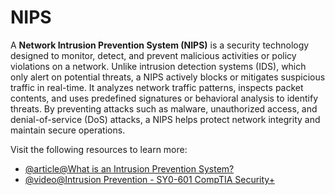 # NIPS

A **Network Intrusion Prevention System (NIPS)** is a security technology designed to monitor, detect, and prevent malicious activities or policy violations on a network. Unlike intrusion detection systems (IDS), which only alert on potential threats, a NIPS actively blocks or mitigates suspicious traffic in real-time. It analyzes network traffic patterns, inspects packet contents, and uses predefined signatures or behavioral analysis to identify threats. By preventing attacks such as malware, unauthorized access, and denial-of-service (DoS) attacks, a NIPS helps protect network integrity and maintain secure operations.

Visit the following resources to learn more:

- [@article@What is an Intrusion Prevention System?](https://www.paloaltonetworks.co.uk/cyberpedia/what-is-an-intrusion-prevention-system-ips)
- [@video@Intrusion Prevention - SY0-601 CompTIA Security+](https://www.youtube.com/watch?v=WPPSsFnWOYg)